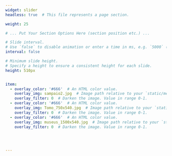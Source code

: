 ```yaml
---
widget: slider
headless: true  # This file represents a page section.

weight: 25

# ... Put Your Section Options Here (section position etc.) ...

# Slide interval.
# Use `false` to disable animation or enter a time in ms, e.g. `5000` (5s).
interval: false

# Minimum slide height.
# Specify a height to ensure a consistent height for each slide.
height: 510px


item:
  - overlay_color: '#666'  # An HTML color value.
    overlay_img: sampaio2.jpg  # Image path relative to your `static/media/` folder
    overlay_filter: 0  # Darken the image. Value in range 0-1.
  - overlay_color: '#666'  # An HTML color value.
    overlay_img: Tomo_750x540.jpg  # Image path relative to your `static/media/` folder
    overlay_filter: 0  # Darken the image. Value in range 0-1.  
  - overlay_color: '#666'  # An HTML color value.
    overlay_img: museus_1500x540.jpg  # Image path relative to your `static/media/` folder
    overlay_filter: 0  # Darken the image. Value in range 0-1.

 
    
  
---
```

